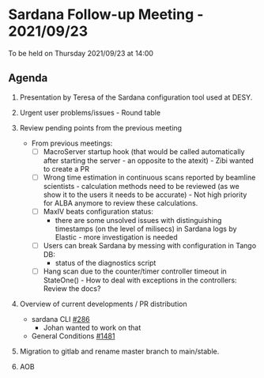 # Sardana Follow-up Meeting - 2021/09/23

To be held on Thursday 2021/09/23 at 14:00

## Agenda

1. Presentation by Teresa of the Sardana configuration tool used at DESY.

2. Urgent user problems/issues - Round table

3. Review pending points from the previous meeting
     - From previous meetings:
        - [ ] MacroServer startup hook (that would be called automatically after starting the server - an opposite to the atexit)
              - Zibi wanted to create a PR
        - [ ] Wrong time estimation in continuous scans reported by beamline scientists - calculation methods need to be reviewed (as we show it to the users
        it needs to be accurate) 
              - Not high priority for ALBA anymore to review these calculations.
        - [ ] MaxIV beats configuration status:
            - there are some unsolved issues with distinguishing timestamps (on the level of milisecs) in Sardana logs by Elastic - more investigation is needed
        - [ ] Users can break Sardana by messing with configuration in Tango DB:
     	    - status of the diagnostics script
        - [ ] Hang scan due to the counter/timer controller timeout in StateOne() - How to deal with exceptions in the controllers: Review the docs?
      
4. Overview of current developments / PR distribution
    - sardana CLI [#286](https://github.com/sardana-org/sardana/issues/286)
      - Johan wanted to work on that
    - General Conditions [#1481](https://github.com/sardana-org/sardana/pull/1481)
    
5. Migration to gitlab and rename master branch to main/stable.

6. AOB
